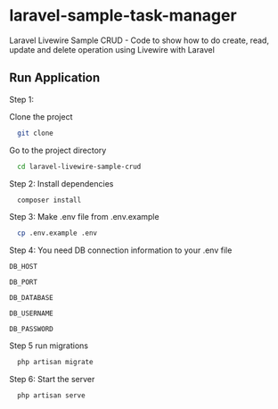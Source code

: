 # laravel-sample-task-manager
Laravel Livewire Sample CRUD - Code to show how to do create, read, update and delete operation using Livewire with Laravel

## Run Application

Step 1: 

Clone the project

```bash
  git clone 
```
Go to the project directory

```bash
  cd laravel-livewire-sample-crud
```

Step 2: Install dependencies

```bash
  composer install
```


Step 3: Make .env file from .env.example

```bash
  cp .env.example .env
```

Step 4: You need DB connection information to your .env file

`DB_HOST`

`DB_PORT`

`DB_DATABASE`

`DB_USERNAME`

`DB_PASSWORD`

Step 5 run migrations

```bash
  php artisan migrate
```

Step 6: Start the server

```bash
  php artisan serve
```
